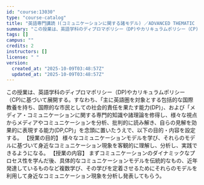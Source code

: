 ```yaml
---
id: "course:13030"
type: "course-catalog"
title: "英語専門講読 Ⅰ(コミュニケーションに関する諸モデル) ／ADVANCED THEMATIC READING Ⅰ"
summary: "この授業は、英語学科のディプロマポリシー（DP)やカリキュラムポリシー（CP)に基づいて展開する。すなわち、「主に英語圏を対象とする包括的な国際教養を持ち、国際的な市民としての社会的責任を果たす能力(DP)」、および「メディア・コミュニケー…"
tags: []
campus: ""
credits: 2
instructors: []
license: " "
version:
  created_at: "2025-10-09T03:48:57Z"
  updated_at: "2025-10-09T03:48:57Z"
---
```


この授業は、英語学科のディプロマポリシー（DP)やカリキュラムポリシー（CP)に基づいて展開する。すなわち、「主に英語圏を対象とする包括的な国際教養を持ち、国際的な市民としての社会的責任を果たす能力(DP)」、および「メディア・コミュニケーションに関する専門的知識や諸理論を修得し、様々な視点からメディアやコミュニケーションを分析、批判的に読み解き、自らの見解を効果的に表現する能力(DP,CP)」を念頭に置いたうえで、以下の目的・内容を設定する。 【授業の目的】 様々なコミュニケーションモデルを学び、それらのモデルに基づいて身近なコミュニケーション現象を客観的に理解し、分析し、実践できるようになる。 【授業の内容】 まずコミュニケーションのダイナミックなプロセス性を学んだ後、具体的なコミュニケーションモデルを伝統的なもの、近年発達しているものなど複数学び、その学びを定着させるためにそれらのモデルを利用して身近なコミュニケーション現象を分析し発表してもらう。
